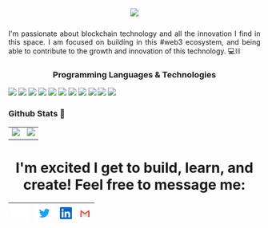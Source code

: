 <h1 align="center">
  <img src="https://readme-typing-svg.demolab.com/?lines=Hello,+ I'm+Catherine!👋;I+love+the+blockchain+tech!;..and+welcome+to+my+Github😊;&font=Fira%20Code&center=true&width=680&height=100&duration=4000&pause=1000&size=40&color=f2163e&font=Peralta">
</h1>

<p align ="justify">I'm passionate about blockchain technology and all the innovation I find in this space. I am focused on building in this #web3 ecosystem, and being able to contribute to the growth and innovation of this technology. 💻⛓</p>

<h3 align="center">Programming Languages & Technologies</h3>
<p aling="justify">
  <img src="https://img.shields.io/badge/JavaScript-F7DF1E?style=for-the-badge&logo=javascript&logoColor=black">
  <img src="https://img.shields.io/badge/TypeScript-007ACC?style=for-the-badge&logo=typescript&logoColor=white">
   <img src="https://img.shields.io/badge/HTML5-E34F26?style=for-the-badge&logo=html5&logoColor=white">
  <img src="https://img.shields.io/badge/CSS3-1572B6?style=for-the-badge&logo=css3&logoColor=white">
  <img src="https://img.shields.io/badge/React-20232A?style=for-the-badge&logo=react&logoColor=61DAFB">
  <img src="https://img.shields.io/badge/Tailwind_CSS-38B2AC?style=for-the-badge&logo=tailwind-css&logoColor=white">
  <img src="https://img.shields.io/badge/Angular-DD0031?style=for-the-badge&logo=angular&logoColor=white">
  <img src="https://img.shields.io/badge/Solidity-20232A?style=for-the-badge&logo=solidity&logoColor=414141">
  <img src="https://img.shields.io/badge/Git-F05032?style=for-the-badge&logo=git&logoColor=white">
  <img src="https://img.shields.io/badge/GitHub-100000?style=for-the-badge&logo=github&logoColor=white">
   <img src="https://img.shields.io/badge/Node.js-339933?style=for-the-badge&logo=nodedotjs&logoColor=white">
</p>


### Github Stats 📶

<table align="center">
  <tr>
 <td valign="top"><img src="https://github-readme-stats.vercel.app/api/top-langs/?username=catherinee24&theme=radical&card_width=450em)](https://github.com/anuraghazra/github-readme-stats"/></td>
    
   <td valign="center"><img src="https://github-readme-stats.vercel.app/api?username=catherinee24&theme=radical&card_width=450em&show_icons=true)](https://github.com/anuraghazra/github-readme-stats"/></td>
</table>

<h1 align="center">I'm excited I get to build, learn, and create! Feel free to message me: </h1>
<!-- <div align="center">

<a href="https://www.instagram.com/itscatherinemendes/" rel="nofollow">
  <img alt="Abhishek's Instagram" width="24px" src="https://raw.githubusercontent.com/hussainweb/hussainweb/main/icons/instagram.png" style="max-width: 100%;">
</a>

<a href="https://discord.gg/catherine#1019" rel="nofollow">
  <img  alt="Abhishek's Discord" width="24px" src="https://raw.githubusercontent.com/peterthehan/peterthehan/master/assets/discord.svg" style="max-width: 100%;">
</a>

<a href="https://twitter.com/cathe_90" rel="nofollow">
  <img  alt="Abhishek Naidu | Twitter" width="24px" src="https://raw.githubusercontent.com/peterthehan/peterthehan/master/assets/twitter.svg" style="max-width: 100%;">
</a>

<a href="https://www.linkedin.com/in/blockchain-developer-catherine-mendes/" rel="nofollow">
  <img  alt="Abhishek's LinkedIN" width="24px" src="https://raw.githubusercontent.com/peterthehan/peterthehan/master/assets/linkedin.svg" style="max-width: 100%;">
</a>

 <a href="mailto:catherinemendez24@gmail.com">
    <img src="https://img.shields.io/badge/Gmail-D14836?style=for-the-badge&logo=gmail&logoColor=white">
  </a>
 
</div> -->

<div align="center">

| [<img src="https://raw.githubusercontent.com/Delta456/Delta456/master/img/github.png" alt="github logo" width="34" align="center">](https://github.com/catherinee24) |    [<img src="https://raw.githubusercontent.com/Delta456/Delta456/master/img/twitter.png" alt="twitter logo" width="34" align="center">](https://twitter.com/cathe_90)  |  [<img src="https://github.com/Amchuz/Amchuz/blob/master/linkedin.jpeg" alt="linkedin logo" width="24" align="center">](https://www.linkedin.com/in/blockchain-developer-catherine-mendes/) |  [<img src="https://github.com/Amchuz/Amchuz/blob/master/gmail.jpeg" alt="gmail logo" width="24" align="center">](mailto:catherinemendez24@gmail.com)
|---|---|---|---|
  </div>


<br />


<!--
**catherinee24/catherinee24** is a ✨ _special_ ✨ repository because its `README.md` (this file) appears on your GitHub profile.

Here are some ideas to get you started:

- 🔭 I’m currently working on ...
- 🌱 I’m currently learning ...
- 👯 I’m looking to collaborate on ...
- 🤔 I’m looking for help with ...
- 💬 Ask me about ...
- 📫 How to reach me: ...
- 😄 Pronouns: ...
- ⚡ Fun fact: ...
-->
